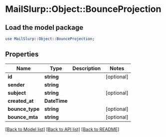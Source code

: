 # MailSlurp::Object::BounceProjection

## Load the model package
```perl
use MailSlurp::Object::BounceProjection;
```

## Properties
Name | Type | Description | Notes
------------ | ------------- | ------------- | -------------
**id** | **string** |  | [optional] 
**sender** | **string** |  | 
**subject** | **string** |  | [optional] 
**created_at** | **DateTime** |  | 
**bounce_type** | **string** |  | [optional] 
**bounce_mta** | **string** |  | [optional] 

[[Back to Model list]](../README#documentation-for-models) [[Back to API list]](../README#documentation-for-api-endpoints) [[Back to README]](../README)


